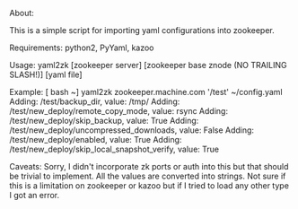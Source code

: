About:

This is a simple script for importing yaml configurations into zookeeper. 

Requirements: python2, PyYaml, kazoo

Usage: yaml2zk [zookeeper server] [zookeeper base znode (NO TRAILING SLASH!)] [yaml file]

Example: 
[ bash ~] yaml2zk zookeeper.machine.com '/test' ~/config.yaml
Adding: /test/backup_dir, value: /tmp/
Adding: /test/new_deploy/remote_copy_mode, value: rsync
Adding: /test/new_deploy/skip_backup, value: True
Adding: /test/new_deploy/uncompressed_downloads, value: False
Adding: /test/new_deploy/enabled, value: True
Adding: /test/new_deploy/skip_local_snapshot_verify, value: True

Caveats: 
Sorry, I didn't incorporate zk ports or auth into this but that should be trivial to implement.
All the values are converted into strings. Not sure if this is a limitation on zookeeper or kazoo but if I tried to load any other type I got an error.
